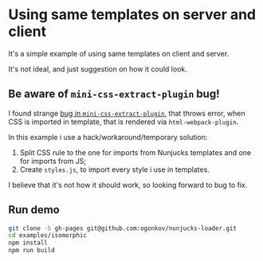 # Using same templates on server and client

It's a simple example of using same templates on client and server.

It's not ideal, and just suggestion on how it could look.

## Be aware of `mini-css-extract-plugin` bug!

I found strange [bug in `mini-css-extract-plugin`](webpack-contrib/mini-css-extract-plugin#489),
that throws error, when CSS is imported in template, that is rendered via
`html-webpack-plugin`.

In this example i use a hack/workaround/temporary solution:

1. Split CSS rule to the one for imports from Nunjucks templates and one for
   imports from JS;
2. Create `styles.js`, to import every style i use in templates.

I believe that it's not how it should work, so looking forward to bug to fix.

## Run demo

```bash
git clone -b gh-pages git@github.com:ogonkov/nunjucks-loader.git
cd examples/isomorphic
npm install
npm run build
```
